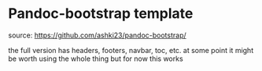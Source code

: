 # Pandoc-bootstrap template

source: 
https://github.com/ashki23/pandoc-bootstrap/

the full version has headers, footers, navbar, toc, etc. at some point it might be worth using the whole thing but for now this works